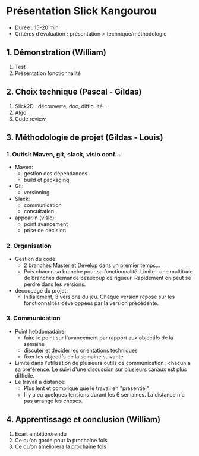 # Présentation Slick Kangourou
- Durée : 15-20 min
- Critères d’évaluation : présentation > technique/méthodologie

## 1.	Démonstration (William)
1. Test
2. Présentation fonctionnalité

## 2.	Choix technique (Pascal - Gildas)
1. Slick2D : découverte, doc, difficulté…
2. Algo
3. Code review

## 3.	Méthodologie de projet (Gildas - Louis)
### 1. Outisl: Maven, git, slack, visio conf… 
- Maven:
  - gestion des dépendances
  - build et packaging
- Git:
  - versioning
- Slack:
  - communication
  - consultation
- appear.in (visio):
  - point avancement
  - prise de décision
### 2. Organisation
- Gestion du code:
  - 2 branches Master et Develop dans un premier temps...
  - Puis chacun sa branche pour sa fonctionnalité.
    Limite : une multitude de branches demande beaucoup de rigueur. Rapidement on peut se perdre dans les versions.
- découpage du projet:
  - Initialement, 3 versions du jeu. Chaque version repose sur les fonctionnalités développées par la version précédente.
    
### 3. Communication
- Point hebdomadaire:
  - faire le point sur l'avancement par rapport aux objectifs de la semaine
  - discuter et décider les orientations techniques
  - fixer les objectifs de la semaine suivante
- Limite dans l'utilisation de plusieurs outils de communication : chacun a sa préférence. Le suivi d'une discussion sur plusieurs canaux est plus difficile.
- Le travail à distance:
  - Plus lent et compliqué que le travail en "présentiel"
  - Il y a eu quelques tensions durant les 6 semaines. La distance n'a pas arrangé les choses.

## 4.	Apprentissage et conclusion (William)
1. Ecart ambition/rendu
2. Ce qu’on garde pour la prochaine fois
3. Ce qu’on améliorera la prochaine fois

